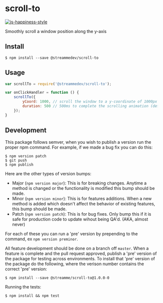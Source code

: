 # scroll-to

[![js-happiness-style](https://img.shields.io/badge/code%20style-happiness-brightgreen.svg)](https://github.com/JedWatson/happiness)

Smoothly scroll a window position along the y-axis

## Install

```
$ npm install --save @streammedev/scroll-to
```

## Usage

```javascript
var scrollTo = require('@streammedev/scroll-to');

var onClickHandler = function () {
	scrollTo({
		yCoord: 1000, // scroll the window to a y-coordinate of 1000px (default is 0)
		duration: 500 // 500ms to complete the scrolling animation (default is 1000)
	});
}
```

## Development

This package follows semver, when you wish to publish a version run the proper npm command.  For example, if we made a bug fix you can do this:

```
$ npm version patch
$ git push
$ npm publish
```

Here are the other types of version bumps:

- Major (`npm version major`): This is for breaking changes. Anytime a method is changed or the functionality is modified this bump should be made.
- Minor (`npm version minor`): This is for features additions. When a new method is added which doesn't affect the behavior of existing features, this bump should be made.
- Patch (`npm version patch`): This is for bug fixes. Only bump this if it is safe for production code to update wihout being QA'd.  (AKA, almost never)

For each of these you can run a 'pre' version by prepending to the command, ex `npm version preminor`.

All feature development should be done on a branch off `master`.  When a feature is complete and the pull request approved, publish a 'pre' version of the package for testing across environments.  To install that 'pre' version of the package do the following, where the verison number contains the correct 'pre' version:

```
$ npm install --save @streamme/scroll-to@1.0.0-0
```

Running the tests:

```
$ npm install && npm test
```
